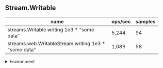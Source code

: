 ## Stream.Writable

|name|ops/sec|samples|
|-|-|-|
|streams.Writable writing 1e3 * "some data"|5,244|94|
|streams.web.WritableStream writing 1e3 * "some data"|1,089|58|


<details>
<summary>Environment</summary>

* __Machine:__ linux x64 | 4 vCPUs | 7.6GB Mem
* __Run:__ Tue Nov 07 2023 23:33:46 GMT+0000 (Coordinated Universal Time)
</details>

<!--
{"environment":{"platform":"linux","arch":"x64","cpus":4,"totalMemory":7.6085662841796875},"benchmarks":[{"name":"streams.Writable writing 1e3 * \"some data\"","opsSec":5244.2470694330905,"samples":5},{"name":"streams.web.WritableStream writing 1e3 * \"some data\"","opsSec":1088.7742006403353,"samples":4}]}-->
